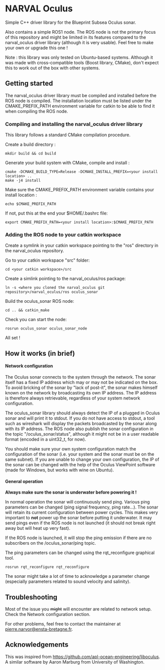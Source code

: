 # NARVAL Oculus

Simple C++ driver library for the Blueprint Subsea Oculus sonar.

Also contains a simple ROS1 node. The ROS node is not the primary focus of this
repository and might be limited in its features compared to the narval_oculus
driver library (although it is very usable). Feel free to make your own or
upgrade this one !

Note : this library was only tested on Ubuntu-based systems. Although it was
made with cross-compatible tools (Boost library, CMake), don't expect this to
work out of the box with other systems.

## Getting started

The narval_oculus driver library must be compiled and installed before the ROS
node is compiled. The installation location must be listed under the
CMAKE_PREFIX_PATH environment variable for catkin to be able to find it when
compiling the ROS node.

### Compiling and installing the narval_oculus driver library

This library follows a standard CMake compilation procedure.

Create a build directory :

```
mkdir build && cd build
```

Generate your build system with CMake, compile and install :
```
cmake -DCMAKE_BUILD_TYPE=Release -DCMAKE_INSTALL_PREFIX=<your install location> ..
make -j4 install
```

Make sure the CMAKE_PREFIX_PATH environment variable contains your install
location :
```
echo $CMAKE_PREFIX_PATH
```

If not, put this at the end your $HOME/.bashrc file:
```
export CMAKE_PREFIX_PATH=<your install location>:$CMAKE_PREFIX_PATH
```

### Adding the ROS node to your catkin workspace

Create a symlink in your catkin workspace pointing to the "ros" directory in the
narval_oculus repository.

Go to your catkin workspace "src" folder:
```
cd <your catkin workspace>/src
```

Create a simlink pointing to the narval_oculus/ros package:
```
ln -s <where you cloned the narval_oculus git repository>/narval_oculus/ros oculus_sonar
```

Build the oculus_sonar ROS node:
```
cd .. && catkin_make
```

Check you can start the node:
```
rosrun oculus_sonar oculus_sonar_node
```

All set !


## How it works (in brief)

#### Network configuration

The Oculus sonar connects to the system through the network. The sonar itself
has a fixed IP address which may or may not be indicated on the box. To avoid
bricking of the sonar by "lack of post-it", the sonar makes himself known on the
network by broadcasting its own IP address. The IP address is therefore always
retrievable, regardless of your system network configuration.

The oculus_sonar library should always detect the IP of a plugged in Oculus
sonar and will print it to stdout. If you do not have access to stdout, a tool
such as wireshark will display the packets broadcasted by the sonar along with
its IP address. The ROS node also publish the sonar configuration in the topic
"/oculus_sonar/status", although it might not be in a user readable format
(encoded in a uint32_t, for now).

You should make sure your own system configuration match the configuration of
the sonar (i.e. your system and the sonar must be on the same subnet). If you are
unable to change your own configuration, the IP of the sonar can be changed with
the help of the Oculus ViewPoint software (made for Windows, but works with wine
on Ubuntu).

#### General operation

**Always make sure the sonar is underwater before powering it !**

In normal operation the sonar will continuously send ping. Various ping
parameters can be changed (ping signal frequency, ping rate...). The sonar will
retain its current configuration between power cycles. This makes very important
to **not** power up the sonar before putting it underwater. It may send pings
even if the ROS node is not launched (it should not break right away but will
heat up very fast).

If the ROS node is launched, it will stop the ping emission if there are no
subscribers on the /oculus_sonar/ping topic.


The ping parameters can be changed using the rqt_reconfigure graphical tool.
```
rosrun rqt_reconfigure rqt_reconfigure
```
The sonar might take a lot of time to acknowledge a parameter change (especially
parameters related to sound velocity and salinity).


## Troubleshooting

Most of the issue you ~~might~~ will encounter are related to network setup.
Check the Network configuration section.

For other problems, feel free to contact the maintainer at
pierre.narvor@ensta-bretagne.fr.


## Acknowledgements

This was inspired from https://github.com/apl-ocean-engineering/liboculus. A
similar software by Aaron Marburg from University of Washington.
